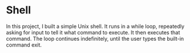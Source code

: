 # Shell
In this project, I built a simple Unix shell. It runs in a while loop, repeatedly asking for input to tell it what command to execute. It then executes that command. The loop continues indefinitely, until the user types the built-in command exit.

